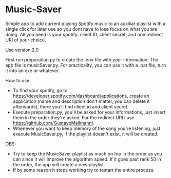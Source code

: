 # Music-Saver
Simple app to add current playing Spotify music to an auxiliar playlist with a single click for later use so you dont have to lose focus on what you are doing.
All you need is your spotify: client ID, client secret, and one redirect URI of your choice. 


Use version 2.0

First run preparation.py to create the .env file with your information;
The app file is musicSaver.py. For practicality, you can use it with a .bat file, turn it into an exe or whatever.

How to use:
- To find your spotify, go to https://developer.spotify.com/dashboard/applications, create an application (name and description don't matter, you can delete it afterwards), there you'll find client id and client secret.
- Execute preparation.py, you'll be asked for your informations, just insert them in the order they're asked. For the redirect URI i use https://github.com/GustavoMallmann/.
- Whenever you want to keep memory of the song you're listening, just execute MusicSaver.py, if the playlist doesn't exist, it will be created.

OBS:
- Try to keep the MusicSaver playlist as much on top in the order as you can since it will improve the algorithm speed. If it goes past rank 50 in the order, the app will create a new playlist.
- If by some reason it stops working try to restart the entire process.
